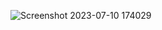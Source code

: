 ![Screenshot 2023-07-10 174029](https://github.com/M1nh-Duk/Writeups/assets/100038173/4e317110-974f-4826-98dd-cb0ec1c40889)
